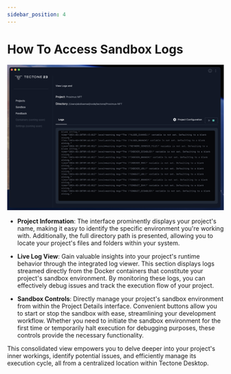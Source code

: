 ```yaml
---
sidebar_position: 4
---
```


# How To Access Sandbox Logs

![Project listing screen](./assets/access-sandbox-logs-00.png)

- **Project Information**: The interface prominently displays your project's name, making it easy to identify the specific environment you're working with. Additionally, the full directory path is presented, allowing you to locate your project's files and folders within your system.

- **Live Log View**: Gain valuable insights into your project's runtime behavior through the integrated log viewer. This section displays logs streamed directly from the Docker containers that constitute your project's sandbox environment. By monitoring these logs, you can effectively debug issues and track the execution flow of your project.

- **Sandbox Controls**: Directly manage your project's sandbox environment from within the Project Details interface. Convenient buttons allow you to start or stop the sandbox with ease, streamlining your development workflow. Whether you need to initiate the sandbox environment for the first time or temporarily halt execution for debugging purposes, these controls provide the necessary functionality.

This consolidated view empowers you to delve deeper into your project's inner workings, identify potential issues, and efficiently manage its execution cycle, all from a centralized location within Tectone Desktop.
